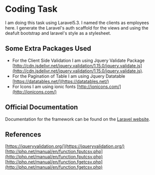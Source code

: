 # Coding Task

I am doing this task  using Laravel5.3. I named the clients as employees here. I generate the Laravel's auth 
scaffold for the views and using the deafult bootstrap and laravel's style as a stylesheet. 

 ## Some Extra Packages Used
- For the Client Side Validation
   I am using Jquery Validate Package [http://cdn.jsdelivr.net/jquery.validation/1.15.0/jquery.validate.js](http://cdn.jsdelivr.net/jquery.validation/1.15.0/jquery.validate.js). 
- For the Pagination of Table
   I am using Jquery Datatable [https://datatables.net/](https://datatables.net/)
- For Icons 
   I am using ionic fonts [http://ionicons.com/](http://ionicons.com/)
   
## Official Documentation 

Documentation for the framework can be found on the [Laravel website](http://laravel.com/docs).

## References

[https://jqueryvalidation.org/](https://jqueryvalidation.org/)
[http://php.net/manual/en/function.fputcsv.php](http://php.net/manual/en/function.fputcsv.php)
[http://php.net/manual/en/function.fgetcsv.php](http://php.net/manual/en/function.fgetcsv.php)

